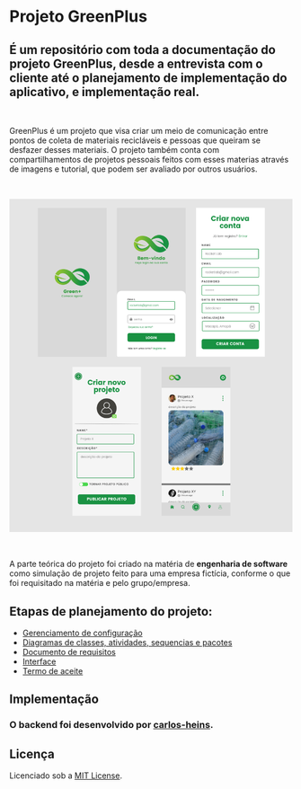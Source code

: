 # Projeto GreenPlus

## É um repositório com toda a documentação do projeto GreenPlus, desde a entrevista com o cliente até o planejamento de implementação do aplicativo, e implementação real.

<br>

GreenPlus é um projeto que visa criar um meio de comunicação entre pontos de coleta de materiais recicláveis e pessoas que queiram se desfazer desses materiais. O projeto também conta com compartilhamentos de projetos pessoais feitos com esses materias através de imagens e tutorial, que podem ser avaliado por outros usuários.

<br>

![](projeto/interface.png)

<br>

A parte teórica do projeto foi criado na matéria de __engenharia de software__ como simulação de projeto feito para uma empresa fictícia, conforme o que foi requisitado na matéria e pelo grupo/empresa.

## Etapas de planejamento do projeto:
- [Gerenciamento de configuração](projeto/plano_gerenciamento_configuracao.pdf)
- [Diagramas de classes, atividades, sequencias e pacotes](projeto/diagramas/)
- [Documento de requisitos](projeto/documento_requisitos.pdf)
- [Interface](projeto/interface/)
- [Termo de aceite](projeto/Termo%20de%20Aceite%20-%20RocketLab.pdf)

## Implementação
### O backend foi desenvolvido por [carlos-heins](https://github.com/carlos-heins).

## Licença

Licenciado sob a [MIT License](./LICENSE).
